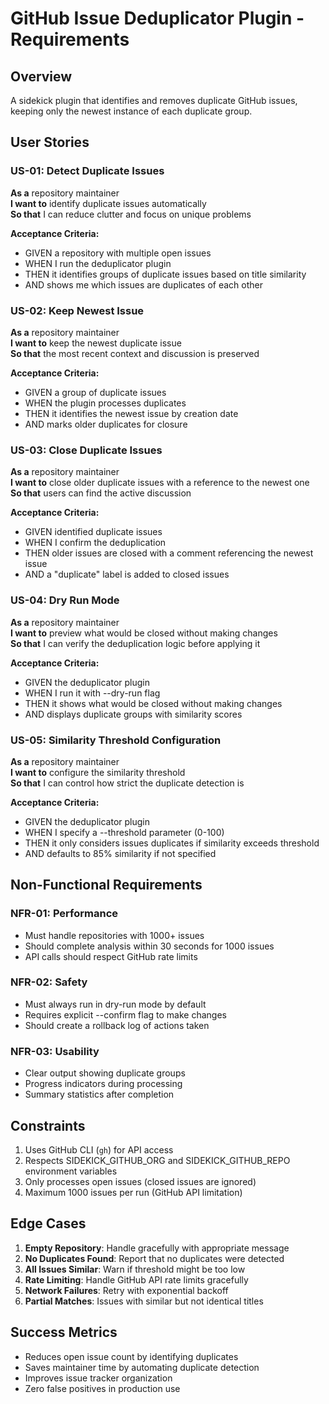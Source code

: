 # GitHub Issue Deduplicator Plugin - Requirements

## Overview
A sidekick plugin that identifies and removes duplicate GitHub issues, keeping only the newest instance of each duplicate group.

## User Stories

### US-01: Detect Duplicate Issues
**As a** repository maintainer  
**I want to** identify duplicate issues automatically  
**So that** I can reduce clutter and focus on unique problems  

**Acceptance Criteria:**
- GIVEN a repository with multiple open issues
- WHEN I run the deduplicator plugin
- THEN it identifies groups of duplicate issues based on title similarity
- AND shows me which issues are duplicates of each other

### US-02: Keep Newest Issue
**As a** repository maintainer  
**I want to** keep the newest duplicate issue  
**So that** the most recent context and discussion is preserved  

**Acceptance Criteria:**
- GIVEN a group of duplicate issues
- WHEN the plugin processes duplicates
- THEN it identifies the newest issue by creation date
- AND marks older duplicates for closure

### US-03: Close Duplicate Issues
**As a** repository maintainer  
**I want to** close older duplicate issues with a reference to the newest one  
**So that** users can find the active discussion  

**Acceptance Criteria:**
- GIVEN identified duplicate issues
- WHEN I confirm the deduplication
- THEN older issues are closed with a comment referencing the newest issue
- AND a "duplicate" label is added to closed issues

### US-04: Dry Run Mode
**As a** repository maintainer  
**I want to** preview what would be closed without making changes  
**So that** I can verify the deduplication logic before applying it  

**Acceptance Criteria:**
- GIVEN the deduplicator plugin
- WHEN I run it with --dry-run flag
- THEN it shows what would be closed without making changes
- AND displays duplicate groups with similarity scores

### US-05: Similarity Threshold Configuration
**As a** repository maintainer  
**I want to** configure the similarity threshold  
**So that** I can control how strict the duplicate detection is  

**Acceptance Criteria:**
- GIVEN the deduplicator plugin
- WHEN I specify a --threshold parameter (0-100)
- THEN it only considers issues duplicates if similarity exceeds threshold
- AND defaults to 85% similarity if not specified

## Non-Functional Requirements

### NFR-01: Performance
- Must handle repositories with 1000+ issues
- Should complete analysis within 30 seconds for 1000 issues
- API calls should respect GitHub rate limits

### NFR-02: Safety
- Must always run in dry-run mode by default
- Requires explicit --confirm flag to make changes
- Should create a rollback log of actions taken

### NFR-03: Usability
- Clear output showing duplicate groups
- Progress indicators during processing
- Summary statistics after completion

## Constraints

1. Uses GitHub CLI (`gh`) for API access
2. Respects SIDEKICK_GITHUB_ORG and SIDEKICK_GITHUB_REPO environment variables
3. Only processes open issues (closed issues are ignored)
4. Maximum 1000 issues per run (GitHub API limitation)

## Edge Cases

1. **Empty Repository**: Handle gracefully with appropriate message
2. **No Duplicates Found**: Report that no duplicates were detected
3. **All Issues Similar**: Warn if threshold might be too low
4. **Rate Limiting**: Handle GitHub API rate limits gracefully
5. **Network Failures**: Retry with exponential backoff
6. **Partial Matches**: Issues with similar but not identical titles

## Success Metrics

- Reduces open issue count by identifying duplicates
- Saves maintainer time by automating duplicate detection
- Improves issue tracker organization
- Zero false positives in production use